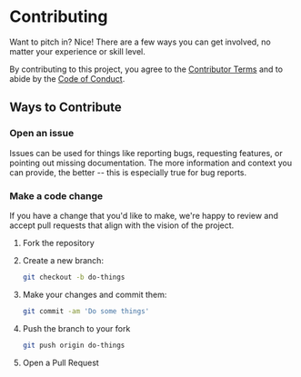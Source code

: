 # Contributing

Want to pitch in? Nice! There are a few ways you can get involved, no matter your experience or skill level.

By contributing to this project, you agree to the [Contributor Terms][contributor-terms] and to abide by the [Code of Conduct][code-of-conduct].

## Ways to Contribute

### Open an issue

Issues can be used for things like reporting bugs, requesting features, or pointing out missing documentation. The more information and context you can provide, the better -- this is especially true for bug reports.

### Make a code change

If you have a change that you'd like to make, we're happy to review and accept pull requests that align with the vision of the project.

1. Fork the repository
1. Create a new branch:

    ```bash
    git checkout -b do-things
    ```

1. Make your changes and commit them:

    ```bash
    git commit -am 'Do some things'
    ```

1. Push the branch to your fork

    ```bash
    git push origin do-things
    ```

1. Open a Pull Request

[contributor-terms]: CONTRIBUTOR_TERMS.md "Contributor Terms"
[code-of-conduct]: CODE_OF_CONDUCT.md "Code of Conduct"
